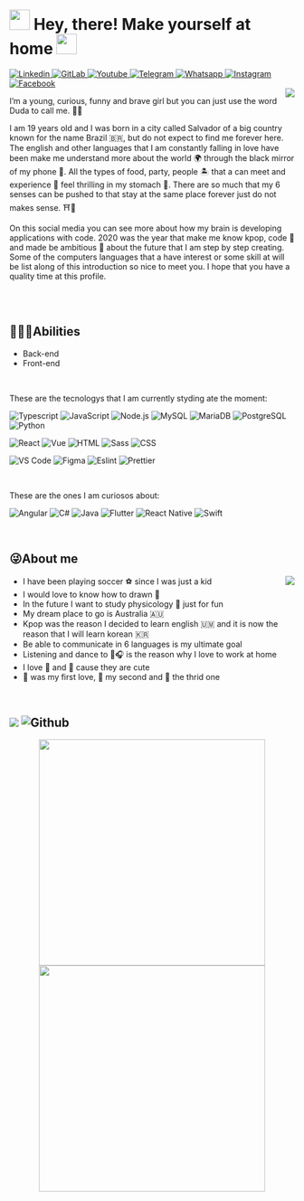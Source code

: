 

<h1> <img src="" width="36px">  Hey, there! Make yourself at home  <img src="" width="36px"> </h1>

<a href="https://www.linkedin.com/in/mariaeduardafurtado/" target="_blank">
  <img alt="Linkedin" src="https://img.shields.io/badge/LinkedIn-0077B5?style=for-the-badge&logo=linkedin&logoColor=white" />
</a> 
<a href="https://gitlab.com/mariaeduardafurtado" target="_blank">
  <img alt="GitLab" src="https://img.shields.io/badge/GitLab-330F63?style=for-the-badge&logo=gitlab&logoColor=white" />
</a> 
<a href="" target="_blank">
  <img alt="Youtube" src="https://img.shields.io/badge/YouTube-FF0000?style=for-the-badge&logo=youtube&logoColor=white" />
</a>  
<a href="https://t.me/dudafurtado" target="_blank">
  <img alt="Telegram" src="https://img.shields.io/badge/Telegram-2CA5E0?style=for-the-badge&logo=telegram&logoColor=white" />
</a>  
<a href="http://api.whatsapp.com/send?1=pt_BR&phone=5571999516225" target="_blank">
  <img alt="Whatsapp" src="https://img.shields.io/badge/WhatsApp-25D366?style=for-the-badge&logo=whatsapp&logoColor=white" />
</a> 
<a href="https://www.instagram.com/_dudafurtado_/" target="_blank">
  <img alt="Instagram" src="https://img.shields.io/badge/Instagram-E4405F?style=for-the-badge&logo=instagram&logoColor=white" />
</a> 
<a href="https://web.facebook.com/Duda.Furtado.365" target="_blank">
  <img alt="Facebook" src="https://img.shields.io/badge/Facebook-1877F2?style=for-the-badge&logo=facebook&logoColor=white" />
</a>

<br>

<img align='right' src='https://64.media.tumblr.com/44ad059f145bd9d29c3f79d3ebde8282/05293510b62f17ae-dc/s400x600/b3978c2566829085f075e0e7afc1b1cc8952f665.gifv'>

<p align="left"> 
I’m a young, curious, funny and brave girl but you can just use the word Duda to call me. 🤟🌹

I am 19 years old and I was born in a city called Salvador of a big country known for the name Brazil 🇧🇷, but do not expect to find me forever here. The english and other languages that I am constantly falling in love have been make me understand more about the world 🌍 through the black mirror of  my phone 📱. All the types of food, party, people  🏝️ that a can meet and experience 🗽 feel thrilling in my stomach 🏯. There are so much that my 6 senses can be pushed to that stay at the same place forever just do not makes sense. ⛩️🗼

On this social media you can see more about how my brain is developing applications with code. 
2020 was the year that make me know kpop, code 🤖 and made be ambitious 💸 about the future that I am step by step creating. Some of the computers languages that a have interest or some skill at will be list along of this introduction so nice to meet you. I hope that you have a quality time at this profile.
</p>

<br>
<br>

<h2>👩🏽‍🏫Abilities</h2>
 
-   Back-end 
-   Front-end

<br>
  
These are the tecnologys that I am currently styding ate the moment:

<img alt="Typescript" src="https://img.shields.io/badge/TypeScript-007ACC?style=for-the-badge&logo=typescript&logoColor=white" /> <img alt="JavaScript" src="https://img.shields.io/badge/JavaScript-F7DF1E?style=for-the-badge&logo=javascript&logoColor=black" /> <img alt="Node.js" src="https://img.shields.io/badge/Node.js-43853D?style=for-the-badge&logo=node.js&logoColor=white" /> <img alt="MySQL" src="https://img.shields.io/badge/MySQL-00000F?style=for-the-badge&logo=mysql&logoColor=white" /> <img alt="MariaDB" src="https://img.shields.io/badge/MariaDB-003545?style=for-the-badge&logo=mariadb&logoColor=white" /> <img alt="PostgreSQL" src="https://img.shields.io/badge/PostgreSQL-316192?style=for-the-badge&logo=postgresql&logoColor=white" /> <img alt="Python" src="https://img.shields.io/badge/Python-3776AB?style=for-the-badge&logo=python&logoColor=white" />

<img alt="React" src="https://img.shields.io/badge/React-20232A?style=for-the-badge&logo=react&logoColor=61DAFB" /> <img alt="Vue" src="https://img.shields.io/badge/Vue.js-35495E?style=for-the-badge&logo=vue.js&logoColor=4FC08D" /> <img alt="HTML" src="https://img.shields.io/badge/HTML5-E34F26?style=for-the-badge&logo=html5&logoColor=white" /> <img alt="Sass" src="https://img.shields.io/badge/Sass-CC6699?style=for-the-badge&logo=sass&logoColor=white" /> <img alt="CSS" src="https://img.shields.io/badge/CSS3-1572B6?style=for-the-badge&logo=css3&logoColor=white" /> 

<img alt="VS Code" src="https://img.shields.io/badge/Visual_Studio_Code-0078D4?style=for-the-badge&logo=visual%20studio%20code&logoColor=white" /> <img alt="Figma" src="https://img.shields.io/badge/Figma-F24E1E?style=for-the-badge&logo=figma&logoColor=white" /> <img alt="Eslint" src="https://img.shields.io/badge/eslint-3A33D1?style=for-the-badge&logo=eslint&logoColor=white" /> <img alt="Prettier" src="https://img.shields.io/badge/prettier-1A2C34?style=for-the-badge&logo=prettier&logoColor=F7BA3E" />  

<br>

These are the ones I am curiosos about:

<img alt="Angular" src="https://img.shields.io/badge/Angular-DD0031?style=for-the-badge&logo=angular&logoColor=white" />  <img alt="C#" src="https://img.shields.io/badge/C%23-239120?style=for-the-badge&logo=c-sharp&logoColor=white" /> <img alt="Java" src="https://img.shields.io/badge/Java-ED8B00?style=for-the-badge&logo=java&logoColor=white" /> <img alt="Flutter" src="https://img.shields.io/badge/Flutter-02569B?style=for-the-badge&logo=flutter&logoColor=white" /> <img alt="React Native" src="https://img.shields.io/badge/React_Native-20232A?style=for-the-badge&logo=react&logoColor=61DAFB" /> <img alt="Swift" src="https://img.shields.io/badge/Swift-FA7343?style=for-the-badge&logo=swift&logoColor=white" />

<br>

<h2>😜About me</h2> 

<img align="right" margin-left="30px" src='https://data.whicdn.com/images/304606753/original.gif'>

-   I have been playing soccer ⚽ since I was just a kid
-   I would love to know how to drawn 🎨
-   In the future I want to study physicology 🧠 just for fun
-   My dream place to go is Australia 🇦🇺
-   Kpop was the reason I decided to learn english 🇺🇲 and it is now the reason that I will learn korean 🇰🇷
-   Be able to communicate in 6 languages is my ultimate goal 
-   Listening and dance to 🎵🎧 is the reason why I love to work at home
-   I love 🐘 and 🐨 cause they are cute
-   🍟 was my first love, 🍣 my second and 🍝 the thrid one
  
<br>

<h2> 
  <img src='https://user-images.githubusercontent.com/87102406/173659424-b0c24d6f-4ae1-497d-a8f0-c62d8647c352.gif' > 
  <img alt="Github" src="https://img.shields.io/badge/GitHub-100000?style=for-the-badge&logo=github&logoColor=white" /> 
</h2>

<div align="center">
  <a href="https://github.com/dudafurtado">
  <img width="400" src="https://github-readme-stats.vercel.app/api/top-langs/?username=dudafurtado&layout=compact&langs_count=5&theme=vision-friendly-dark&hide_border=true"/>
  <img width="400" src="https://github-readme-stats.vercel.app/api?username=dudafurtado&show_icons=true&theme=transparent&hide_border=true&include_all_commits=true&count_private=true"/>
</div>
